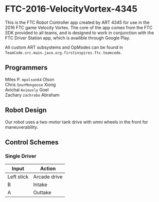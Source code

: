 # FTC-2016-VelocityVortex-4345
This is the FTC Robot Controller app created by ART 4345 for use in the 2016 FTC game Velocity Vortex.
The core of the app comes from the FTC SDK provided to all teams, and is designed to work in conjunction with the FTC Driver Station app, which is availible through Google Play.

All custom ART subsystems and OpModes can be found in `TeamCode.src.main.java.org.firstinspires.ftc.teamcode`.

## Programmers
Miles P. `mpolson64` Olson  
Chris `SourMongoose` Xiong  
Avichal `Aviously` Goel  
Zachary `zachrobo` Abraham

## Robot Design
Our robot uses a two-motor tank drive with omni wheels in the front for maneuverability. 

## Control Schemes
### Single Driver
| Input         | Action        |
| ------------- | ------------- |
| Left stick    | Arcade drive  |
| B             | Intake        |
| A             | Outtake       |

